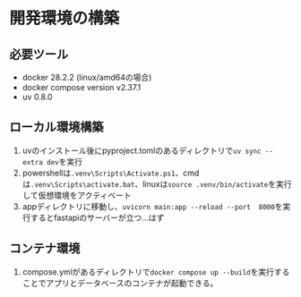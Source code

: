 # 開発環境の構築

## 必要ツール

- docker 28.2.2 (linux/amd64の場合)
- docker compose version v2.37.1
- uv 0.8.0

## ローカル環境構築

1. uvのインストール後にpyproject.tomlのあるディレクトリで`uv sync --extra dev`を実行
2. powershellは`.venv\Scripts\Activate.ps1`、cmdは`.venv\Scripts\activate.bat`、linuxは`source .venv/bin/activate`を実行して仮想環境をアクティベート
3. appディレクトリに移動し、`uvicorn main:app --reload --port  8000`を実行するとfastapiのサーバーが立つ...はず

## コンテナ環境

1. compose.ymlがあるディレクトリで`docker compose up --build`を実行することでアプリとデータベースのコンテナが起動できる。
